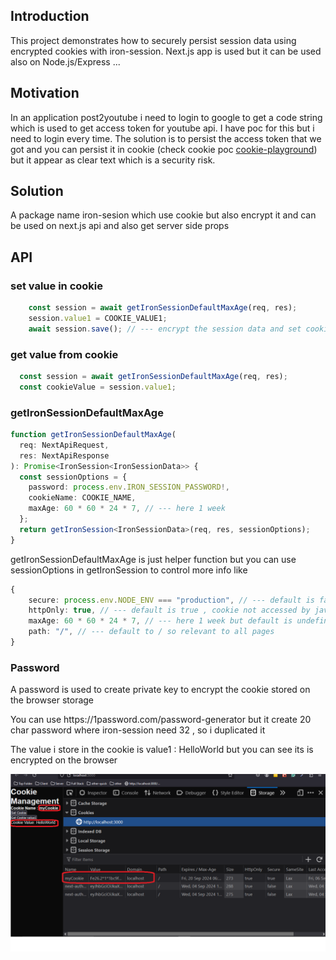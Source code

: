 <h2>Introduction</h2>
This project demonstrates how to securely persist session data using encrypted cookies with iron-session. Next.js app is used but it can be used also on Node.js/Express ...

<h2>Motivation</h2>
In an application post2youtube i need to login to google to get a code string which is used to get access token for youtube api. I have poc for this but i need to login every time. The solution is to persist the access token that we got and you can persist it in cookie (check cookie poc <a href='https://github.com/NathanKr/cookie-playground'>cookie-playground</a>) but it appear as clear text which is a security risk. 

<h2>Solution</h2>
A package name iron-sesion which use cookie but also encrypt it and can be used on next.js api and also get server side props

<h2>API</h2>

<h3>set value in cookie</h3>

```ts
    const session = await getIronSessionDefaultMaxAge(req, res);
    session.value1 = COOKIE_VALUE1;
    await session.save(); // --- encrypt the session data and set cookie
```

<h3>get value from cookie</h3>

```ts
  const session = await getIronSessionDefaultMaxAge(req, res);
  const cookieValue = session.value1;

```

<h3>getIronSessionDefaultMaxAge</h3>


```ts
function getIronSessionDefaultMaxAge(
  req: NextApiRequest,
  res: NextApiResponse
): Promise<IronSession<IronSessionData>> {
  const sessionOptions = {
    password: process.env.IRON_SESSION_PASSWORD!,
    cookieName: COOKIE_NAME,
    maxAge: 60 * 60 * 24 * 7, // --- here 1 week
  };
  return getIronSession<IronSessionData>(req, res, sessionOptions);
}
```
getIronSessionDefaultMaxAge is just helper function but you can use sessionOptions in getIronSession to control more info like 

```ts
{
    secure: process.env.NODE_ENV === "production", // --- default is false so can be used in http and https
    httpOnly: true, // --- default is true , cookie not accessed by javascript code on the browser
    maxAge: 60 * 60 * 24 * 7, // --- here 1 week but default is undefined so cookie delete when browser close
    path: "/", // --- default to / so relevant to all pages
}
```

<h3>Password</h3>
<p> A password is used to create private key to encrypt the cookie stored on the browser storage</p>

<p>You can use https://1password.com/password-generator but it create 20 char password where iron-session need 32 , so i duplicated it</p>

<p>The value i store in the cookie is value1 : HelloWorld but you can see its is encrypted on the browser</p>



<img src='https://github.com/NathanKr/next.js-iron-session-playground/blob/main/figs/cookie-encrypyted-by-iron-session.png?raw=true'>

